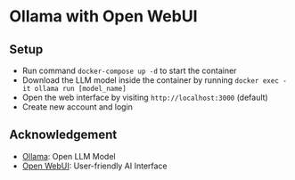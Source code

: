 # Ollama with Open WebUI

## Setup

- Run command `docker-compose up -d` to start the container
- Download the LLM model inside the container by running `docker exec -it ollama run [model_name]`
- Open the web interface by visiting `http://localhost:3000` (default)
- Create new account and login

## Acknowledgement

- [Ollama](https://github.com/ollama/ollama): Open LLM Model
- [Open WebUI](https://github.com/open-webui/open-webui): User-friendly AI Interface